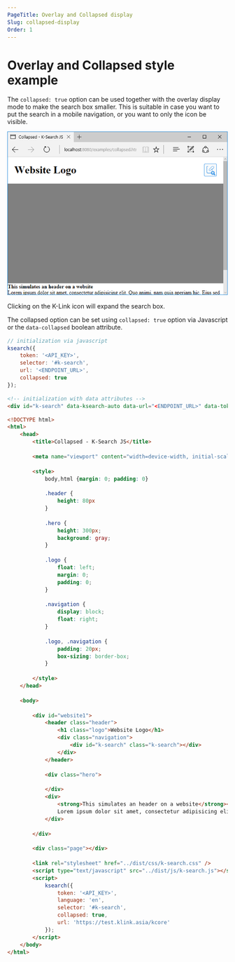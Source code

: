 ```yaml
---
PageTitle: Overlay and Collapsed display
Slug: collapsed-display
Order: 1
---
```


# Overlay and Collapsed style example

The `collapsed: true` option can be used together with the overlay display mode to make the search box smaller.
This is suitable in case you want to put the search in a mobile navigation, or you want to only the icon be visible.

![](../assets/ksearchjs-collapsed.PNG)

Clicking on the K-Link icon will expand the search box.

The collapsed option can be set using `collapsed: true` option via Javascript or the `data-collapsed` boolean attribute.

```js
// initialization via javascript
ksearch({
    token: '<API_KEY>',
    selector: '#k-search',
    url: '<ENDPOINT_URL>',
    collapsed: true
});
```

```html
<!-- initialization with data attributes -->
<div id="k-search" data-ksearch-auto data-url="<ENDPOINT_URL>" data-token="<API_TOKEN>" class="k-search" data-collapsed></div>
```


```html
<!DOCTYPE html>
<html>
    <head>
        <title>Collapsed - K-Search JS</title>

        <meta name="viewport" content="width=device-width, initial-scale=1">

        <style>
            body,html {margin: 0; padding: 0}

            .header {
                height: 80px
            }

            .hero {
                height: 300px;
                background: gray;
            }

            .logo {
                float: left;
                margin: 0;
                padding: 0;
            }

            .navigation {
                display: block;
                float: right;
            }

            .logo, .navigation {
                padding: 20px;
                box-sizing: border-box;
            }

        </style>
    </head>

    <body>

        <div id="website1">
            <header class="header">
                <h1 class="logo">Website Logo</h1>
                <div class="navigation">
                    <div id="k-search" class="k-search"></div>
                </div>
            </header>

            <div class="hero">
                
            </div>
            <div>
                <strong>This simulates an header on a website</strong><br/>
                Lorem ipsum dolor sit amet, consectetur adipisicing elit. Quo animi, nam quia aperiam hic. Eius sed illo vitae, nisi quod dolore dicta voluptates magni sapiente eveniet porro sit cupiditate, distinctio.
            </div>

        </div>

        <div class="page"></div>

        <link rel="stylesheet" href="../dist/css/k-search.css" />
        <script type="text/javascript" src="../dist/js/k-search.js"></script>
        <script>
            ksearch({
                token: '<API_KEY>',
                language: 'en',
                selector: '#k-search',
                collapsed: true,
                url: 'https://test.klink.asia/kcore'
            });
        </script>
    </body>
</html>
```
